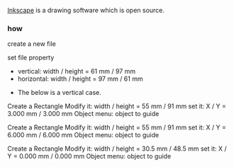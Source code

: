 
[Inkscape](https://inkscape.org) is a drawing software which is open source.

### how

create a new file

set file property
- vertical: width / height = 61 mm / 97 mm
- horizontal: width / height = 97 mm / 61 mm

* The below is a vertical case.

Create a Rectangle
Modify it: width / height = 55 mm / 91 mm
set it: X / Y = 3.000 mm / 3.000 mm
Object menu: object to guide

Create a Rectangle
Modify it: width / height = 55 mm / 91 mm
set it: X / Y = 6.000 mm / 6.000 mm
Object menu: object to guide

Create a Rectangle
Modify it: width / height = 30.5 mm / 48.5 mm
set it: X / Y = 0.000 mm / 0.000 mm
Object menu: object to guide
